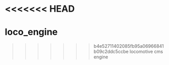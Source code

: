 <<<<<<< HEAD
=======
# loco_engine
>>>>>>> b4e52711402085fb95a06966841b09c2ddc5ccbe
locomotive cms engine
